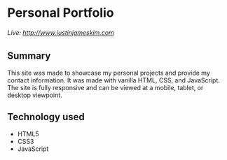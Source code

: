 # Personal Portfolio
###### Live: http://www.justinjameskim.com
## Summary
This site was made to showcase my personal projects and provide my contact information.  It was made with vanilla HTML, CSS, and JavaScript.  The site is fully responsive and can be viewed at a mobile, tablet, or desktop viewpoint.

## Technology used
- HTML5
- CSS3
- JavaScript